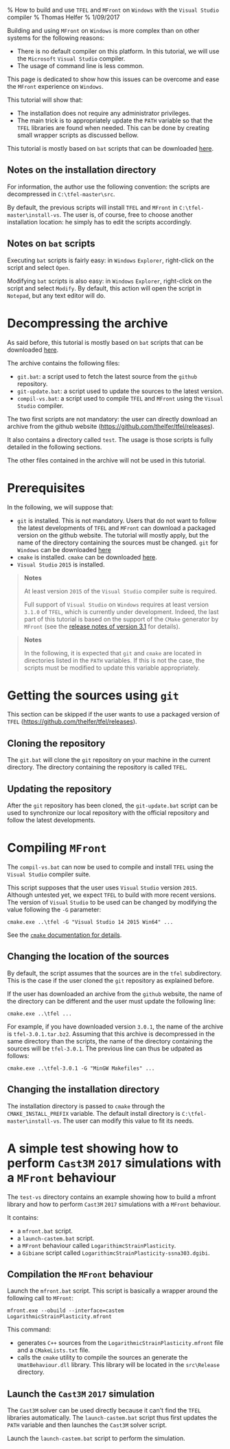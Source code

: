 % How to build and use `TFEL` and `MFront` on `Windows` with the `Visual Studio` compiler
% Thomas Helfer
% 1/09/2017

Building and using `MFront` on `Windows` is more complex than on other
systems for the following reasons:

- There is no default compiler on this platform. In this tutorial, we
  will use the `Microsoft` `Visual Studio` compiler.
- The usage of command line is less common.

This page is dedicated to show how this issues can be overcome and
ease the `MFront` experience on `Windows`.

This tutorial will show that:

- The installation does not require any administrator privileges.
- The main trick is to appropriately update the `PATH` variable so
  that the `TFEL` libraries are found when needed. This can be done by
  creating small wrapper scripts as discussed bellow.

This tutorial is mostly based on `bat` scripts that can be downloaded
[here](downloads/windows-install-scripts.tar.bz2).

## Notes on the installation directory

For information, the author use the following convention: the scripts
are decompressed in `C:\tfel-master\src`.

By default, the previous scripts will install `TFEL` and `MFront` in
`C:\tfel-master\install-vs`. The user is, of course, free to choose
another installation location: he simply has to edit the scripts
accordingly.

## Notes on `bat` scripts

Executing `bat` scripts is fairly easy: in `Windows` `Explorer`,
right-click on the script and select `Open`.

Modifying `bat` scripts is also easy: in `Windows` `Explorer`,
right-click on the script and select `Modify`. By default, this action
will open the script in `Notepad`, but any text editor will do.

# Decompressing the archive

As said before, this tutorial is mostly based on `bat` scripts that
can be downloaded [here](downloads/windows-install-scripts.tar.bz2).

The archive contains the following files:

- `git.bat`: a script used to fetch the latest source from the
  `github` repository.
- `git-update.bat`: a script used to update the sources to the latest
  version.
- `compil-vs.bat`: a script used to compile `TFEL` and `MFront` using
  the `Visual Studio` compiler.

The two first scripts are not mandatory: the user can directly
download an archive from the github website
(<https://github.com/thelfer/tfel/releases>).

It also contains a directory called `test`. The usage is those scripts
is fully detailed in the following sections.

The other files contained in the archive will not be used in this
tutorial.

# Prerequisites

In the following, we will suppose that:

- `git` is installed. This is not mandatory. Users that do not want to
  follow the latest developments of `TFEL` and `MFront` can download a
  packaged version on the github website. The tutorial will
  mostly apply, but the name of the directory containing the sources
  must be changed. `git` for `Windows` can be downloaded
  [here](https://git-scm.com/download/win)
- `cmake` is installed. `cmake` can be downloaded
  [here](https://cmake.org/download/).
- `Visual Studio` `2015` is installed.

> **Notes**
>
> At least version `2015` of the `Visual Studio` compiler suite is
> required.
>
> Full support of `Visual Studio` on `Windows` requires at least
> version `3.1.0` of `TFEL`, which is currently under development.
> Indeed, the last part of this tutorial is based on the support of
> the `CMake` generator by `MFront` (see the
> [release notes of version 3.1](./release-notes-3.1.html) for
> details).

> **Notes**
>
> In the following, it is expected that `git` and `cmake` are
> located in directories listed in the `PATH` variables. If this is
> not the case, the scripts must be modified to update this variable
> appropriately.

# Getting the sources using `git`

This section can be skipped if the user wants to use a packaged
version of `TFEL` (<https://github.com/thelfer/tfel/releases>).

## Cloning the repository

The `git.bat` will clone the `git` repository on your machine in the
current directory. The directory containing the repository is called
`TFEL`.

## Updating the repository

After the `git` repository has been cloned, the `git-update.bat`
script can be used to synchronize our local repository with the
official repository and follow the latest developments.

# Compiling `MFront`

The `compil-vs.bat` can now be used to compile and install `TFEL`
using the `Visual Studio` compiler suite.

This script supposes that the user uses `Visual` `Studio` version
`2015`. Although untested yet, we expect `TFEL` to build with more
recent versions. The version of `Visual` `Studio` to be used can be
changed by modifying the value following the `-G` parameter:

~~~~{.bash}
cmake.exe ..\tfel -G "Visual Studio 14 2015 Win64" ...
~~~~

See the [`cmake` documentation for details](https://cmake.org/cmake/help/v3.0/manual/cmake-generators.7.html).

## Changing the location of the sources

By default, the script assumes that the sources are in the `tfel`
subdirectory. This is the case if the user cloned the `git` repository
as explained before.

If the user has downloaded an archive from the `github` website,
the name of the directory can be different and the user must update
the following line:

~~~~{.bat}
cmake.exe ..\tfel ...
~~~~

For example, if you have downloaded version `3.0.1`, the name of the
archive is `tfel-3.0.1.tar.bz2`. Assuming that this archive is
decompressed in the same directory than the scripts, the name of the
directory containing the sources will be `tfel-3.0.1`. The previous
line can thus be udpated as follows:

~~~~{.bat}
cmake.exe ..\tfel-3.0.1 -G "MinGW Makefiles" ...
~~~~

## Changing the installation directory

The installation directory is passed to `cmake` through the
`CMAKE_INSTALL_PREFIX` variable. The default install directory is
`C:\tfel-master\install-vs`. The user can modify this value
to fit its needs.

# A simple test showing how to perform `Cast3M` `2017` simulations with a `MFront` behaviour

The `test-vs` directory contains an example showing how to build a
mfront library and how to perform `Cast3M` `2017` simulations with a
`MFront` behaviour.

It contains:

- a `mfront.bat` script.
- a `launch-castem.bat` script.
- a `MFront` behaviour called `LogarithimcStrainPlasticity`.
- a `Gibiane` script called `LogarithimcStrainPlasticity-ssna303.dgibi`.

## Compilation the `MFront` behaviour

Launch the `mfront.bat` script. This script is basically a wrapper
around the following call to `MFront`:

~~~~{.bash}
mfront.exe --obuild --interface=castem LogarithmicStrainPlasticity.mfront
~~~~

This command:

- generates `C++` sources from the
  `LogarithmicStrainPlasticity.mfront` file and a `CMakeLists.txt`
  file.
- calls the `cmake` utility to compile the sources an generate the
  `UmatBehaviour.dll` library. This library will be located in the
  `src\Release` directory.

## Launch the `Cast3M` `2017` simulation

The `Cast3M` solver can be used directly because it can't find the
`TFEL` libraries automatically. The `launch-castem.bat` script thus
first updates the `PATH` variable and then launches the `Cast3M`
solver script.

Launch the `launch-castem.bat` script to perform the simulation.

<!-- Local IspellDict: english -->
